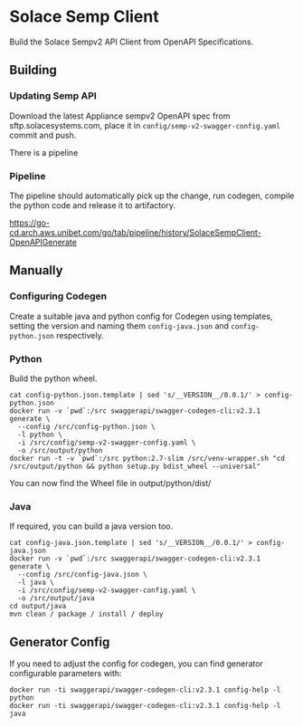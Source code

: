 # Solace Semp Client

Build the Solace Sempv2 API Client from OpenAPI Specifications.

## Building

### Updating Semp API

Download the latest Appliance sempv2 OpenAPI spec from sftp.solacesystems.com, place
it in `config/semp-v2-swagger-config.yaml` commit and push.

There is a pipeline

### Pipeline

The pipeline should automatically pick up the change, run codegen, compile the
python code and release it to artifactory.

https://go-cd.arch.aws.unibet.com/go/tab/pipeline/history/SolaceSempClient-OpenAPIGenerate


## Manually

### Configuring Codegen

Create a suitable java and python config for Codegen using templates, setting
the version and naming them `config-java.json` and `config-python.json` respectively.

### Python

Build the python wheel.

    cat config-python.json.template | sed 's/__VERSION__/0.0.1/' > config-python.json
    docker run -v `pwd`:/src swaggerapi/swagger-codegen-cli:v2.3.1 generate \
      --config /src/config-python.json \
      -l python \
      -i /src/config/semp-v2-swagger-config.yaml \
      -o /src/output/python
    docker run -t -v `pwd`:/src python:2.7-slim /src/venv-wrapper.sh "cd /src/output/python && python setup.py bdist_wheel --universal"

You can now find the Wheel file in output/python/dist/

### Java

If required, you can build a java version too.

    cat config-java.json.template | sed 's/__VERSION__/0.0.1/' > config-java.json
    docker run -v `pwd`:/src swaggerapi/swagger-codegen-cli:v2.3.1 generate \
      --config /src/config-java.json \
      -l java \
      -i /src/config/semp-v2-swagger-config.yaml \
      -o /src/output/java
    cd output/java
    mvn clean / package / install / deploy

## Generator Config

If you need to adjust the config for codegen, you can find generator configurable
parameters with:

    docker run -ti swaggerapi/swagger-codegen-cli:v2.3.1 config-help -l python
    docker run -ti swaggerapi/swagger-codegen-cli:v2.3.1 config-help -l java
